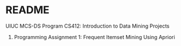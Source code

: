 # README #

UIUC MCS-DS Program
CS412: Introduction to Data Mining Projects

1. Programming Assignment 1: Frequent Itemset Mining Using Apriori

